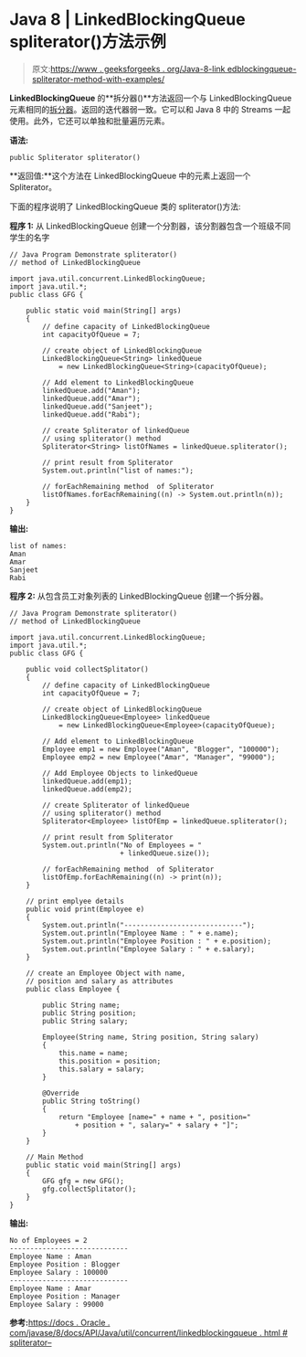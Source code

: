 # Java 8 | LinkedBlockingQueue spliterator()方法示例

> 原文:[https://www . geeksforgeeks . org/Java-8-link edblockingqueue-spliterator-method-with-examples/](https://www.geeksforgeeks.org/java-8-linkedblockingqueue-spliterator-method-with-examples/)

**LinkedBlockingQueue** 的**拆分器()**方法返回一个与 LinkedBlockingQueue 元素相同的[拆分器](https://www.geeksforgeeks.org/java-util-interface-spliterator-java8/)。返回的迭代器弱一致。它可以和 Java 8 中的 Streams 一起使用。此外，它还可以单独和批量遍历元素。

**语法:**

```
public Spliterator spliterator()
```

**返回值:**这个方法在 LinkedBlockingQueue 中的元素上返回一个 Spliterator。

下面的程序说明了 LinkedBlockingQueue 类的 spliterator()方法:

**程序 1:** 从 LinkedBlockingQueue 创建一个分割器，该分割器包含一个班级不同学生的名字

```
// Java Program Demonstrate spliterator()
// method of LinkedBlockingQueue

import java.util.concurrent.LinkedBlockingQueue;
import java.util.*;
public class GFG {

    public static void main(String[] args)
    {
        // define capacity of LinkedBlockingQueue
        int capacityOfQueue = 7;

        // create object of LinkedBlockingQueue
        LinkedBlockingQueue<String> linkedQueue
            = new LinkedBlockingQueue<String>(capacityOfQueue);

        // Add element to LinkedBlockingQueue
        linkedQueue.add("Aman");
        linkedQueue.add("Amar");
        linkedQueue.add("Sanjeet");
        linkedQueue.add("Rabi");

        // create Spliterator of linkedQueue
        // using spliterator() method
        Spliterator<String> listOfNames = linkedQueue.spliterator();

        // print result from Spliterator
        System.out.println("list of names:");

        // forEachRemaining method  of Spliterator
        listOfNames.forEachRemaining((n) -> System.out.println(n));
    }
}
```

**输出:**

```
list of names:
Aman
Amar
Sanjeet
Rabi

```

**程序 2:** 从包含员工对象列表的 LinkedBlockingQueue 创建一个拆分器。

```
// Java Program Demonstrate spliterator()
// method of LinkedBlockingQueue

import java.util.concurrent.LinkedBlockingQueue;
import java.util.*;
public class GFG {

    public void collectSplitator()
    {
        // define capacity of LinkedBlockingQueue
        int capacityOfQueue = 7;

        // create object of LinkedBlockingQueue
        LinkedBlockingQueue<Employee> linkedQueue
            = new LinkedBlockingQueue<Employee>(capacityOfQueue);

        // Add element to LinkedBlockingQueue
        Employee emp1 = new Employee("Aman", "Blogger", "100000");
        Employee emp2 = new Employee("Amar", "Manager", "99000");

        // Add Employee Objects to linkedQueue
        linkedQueue.add(emp1);
        linkedQueue.add(emp2);

        // create Spliterator of linkedQueue
        // using spliterator() method
        Spliterator<Employee> listOfEmp = linkedQueue.spliterator();

        // print result from Spliterator
        System.out.println("No of Employees = "
                           + linkedQueue.size());

        // forEachRemaining method  of Spliterator
        listOfEmp.forEachRemaining((n) -> print(n));
    }

    // print emplyee details
    public void print(Employee e)
    {
        System.out.println("-----------------------------");
        System.out.println("Employee Name : " + e.name);
        System.out.println("Employee Position : " + e.position);
        System.out.println("Employee Salary : " + e.salary);
    }

    // create an Employee Object with name,
    // position and salary as attributes
    public class Employee {

        public String name;
        public String position;
        public String salary;

        Employee(String name, String position, String salary)
        {
            this.name = name;
            this.position = position;
            this.salary = salary;
        }

        @Override
        public String toString()
        {
            return "Employee [name=" + name + ", position="
                + position + ", salary=" + salary + "]";
        }
    }

    // Main Method
    public static void main(String[] args)
    {
        GFG gfg = new GFG();
        gfg.collectSplitator();
    }
}
```

**输出:**

```
No of Employees = 2
-----------------------------
Employee Name : Aman
Employee Position : Blogger
Employee Salary : 100000
-----------------------------
Employee Name : Amar
Employee Position : Manager
Employee Salary : 99000

```

**参考:**[https://docs . Oracle . com/javase/8/docs/API/Java/util/concurrent/linkedblockingqueue . html # spliterator–](https://docs.oracle.com/javase/8/docs/api/java/util/concurrent/LinkedBlockingQueue.html#spliterator--)